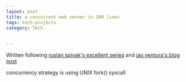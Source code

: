 ```yaml
---
layout: post
title: a concurrent web server in 100 lines
tags: tech-projects 
category: Tech
 

---
```


Written following [ruslan spivak's excellent series](https://ruslanspivak.com/lsbaws-part1/) and [jao ventura's blog post](http://joaoventura.net/blog/2017/python-webserver/)

concurrency strategy is using UNIX fork() syscall

<script src="https://gist.github.com/selimslab/a76b5fa001e4200262849968ad2b5eb7.js"></script>